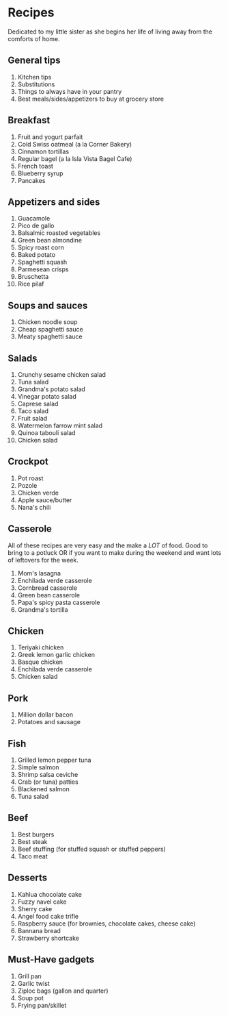 # Recipes

Dedicated to my little sister as she begins her life of living away from the comforts of home.

## General tips

1. Kitchen tips
2. Substitutions
3. Things to always have in your pantry
4. Best meals/sides/appetizers to buy at grocery store

## Breakfast

1. Fruit and yogurt parfait
2. Cold Swiss oatmeal (a la Corner Bakery)
3. Cinnamon tortillas
4. Regular bagel (a la Isla Vista Bagel Cafe)
5. French toast
6. Blueberry syrup
7. Pancakes

## Appetizers and sides

1. Guacamole
2. Pico de gallo
3. Balsalmic roasted vegetables
4. Green bean almondine
5. Spicy roast corn
6. Baked potato
7. Spaghetti squash
8. Parmesean crisps
9. Bruschetta
10. Rice pilaf

## Soups and sauces

1. Chicken noodle soup
2. Cheap spaghetti sauce
3. Meaty spaghetti sauce

## Salads

1. Crunchy sesame chicken salad
2. Tuna salad
3. Grandma's potato salad
4. Vinegar potato salad
5. Caprese salad
6. Taco salad
7. Fruit salad
8. Watermelon farrow mint salad
9. Quinoa tabouli salad
10. Chicken salad


## Crockpot

1. Pot roast
2. Pozole
3. Chicken verde
4. Apple sauce/butter
5. Nana's chili

## Casserole
All of these recipes are very easy and the make a *LOT* of food. Good to bring to a potluck OR if you want to make during the weekend and want lots of leftovers for the week.

1. Mom's lasagna
2. Enchilada verde casserole
3. Cornbread casserole
4. Green bean casserole
5. Papa's spicy pasta casserole
6. Grandma's tortilla

## Chicken

1. Teriyaki chicken
2. Greek lemon garlic chicken
3. Basque chicken
4. Enchilada verde casserole
5. Chicken salad

## Pork

1. Million dollar bacon
2. Potatoes and sausage

## Fish

1. Grilled lemon pepper tuna
2. Simple salmon
3. Shrimp salsa ceviche
4. Crab (or tuna) patties
5. Blackened salmon
6. Tuna salad

## Beef

1. Best burgers
2. Best steak
3. Beef stuffing (for stuffed squash or stuffed peppers)
4. Taco meat

## Desserts

1. Kahlua chocolate cake
2. Fuzzy navel cake
3. Sherry cake
4. Angel food cake trifle
5. Raspberry sauce (for brownies, chocolate cakes, cheese cake)
6. Bannana bread
7. Strawberry shortcake

## Must-Have gadgets

1. Grill pan
2. Garlic twist
3. Ziploc bags (gallon and quarter)
4. Soup pot
5. Frying pan/skillet
